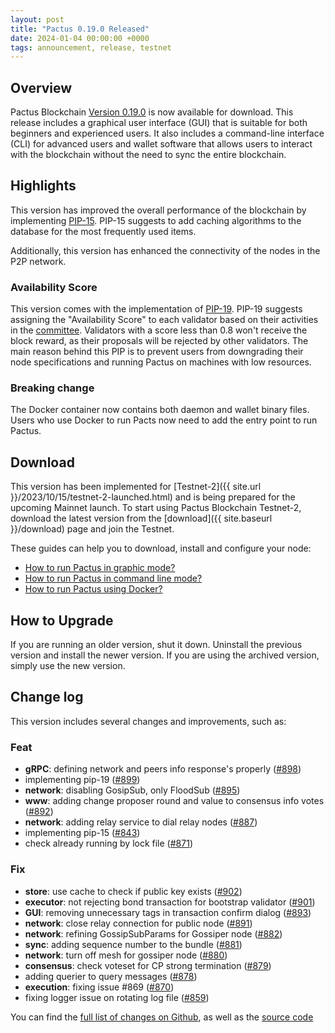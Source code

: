 ```yaml
---
layout: post
title: "Pactus 0.19.0 Released"
date: 2024-01-04 00:00:00 +0000
tags: announcement, release, testnet
---
```


## Overview

Pactus Blockchain [Version 0.19.0](https://github.com/pactus-project/pactus/releases/tag/v0.19.0)
is now available for download.
This release includes a graphical user interface (GUI) that
is suitable for both beginners and experienced users.
It also includes a command-line interface (CLI) for advanced users and wallet software
that allows users to interact with the blockchain without the need to sync the entire blockchain.

## Highlights

This version has improved the overall performance of the blockchain by implementing
[PIP-15](https://pips.pactus.org/PIPs/pip-15).
PIP-15 suggests to add caching algorithms to the database for the most frequently used items.

Additionally, this version has enhanced the connectivity of the nodes in the P2P network.

### Availability Score

This version comes with the implementation of [PIP-19](https://pips.pactus.org/PIPs/pip-19).
PIP-19 suggests assigning the "Availability Score" to each validator based on their activities in the
[committee](https://docs.pactus.org/protocol/consensus/committee/).
Validators with a score less than 0.8 won't receive the block reward,
as their proposals will be rejected by other validators.
The main reason behind this PIP is to prevent users from downgrading
their node specifications and running Pactus on machines with low resources.

### Breaking change

The Docker container now contains both daemon and wallet binary files.
Users who use Docker to run Pacts now need to add the entry point to run Pactus.

## Download

This version has been implemented for [Testnet-2]({{ site.url }}/2023/10/15/testnet-2-launched.html) and
is being prepared for the upcoming Mainnet launch.
To start using Pactus Blockchain Testnet-2, download the latest version from the
[download]({{ site.baseurl }}/download) page and join the Testnet.

These guides can help you to download, install and configure your node:

- [How to run Pactus in graphic mode?](https://docs.pactus.org/get-started/pactus-gui/)
- [How to run Pactus in command line mode?](https://docs.pactus.org/get-started/pactus-daemon/)
- [How to run Pactus using Docker?](https://docs.pactus.org/get-started/pactus-docker/)

## How to Upgrade

If you are running an older version, shut it down.
Uninstall the previous version and install the newer version.
If you are using the archived version, simply use the new version.

## Change log

This version includes several changes and improvements, such as:

### Feat

- **gRPC**: defining network and peers info response's properly ([#898](https://github.com/pactus-project/pactus/pull/898))
- implementing pip-19 ([#899](https://github.com/pactus-project/pactus/pull/899))
- **network**: disabling GosipSub, only FloodSub ([#895](https://github.com/pactus-project/pactus/pull/895))
- **www**: adding change proposer round and value to consensus info votes ([#892](https://github.com/pactus-project/pactus/pull/892))
- **network**: adding relay service to dial relay nodes ([#887](https://github.com/pactus-project/pactus/pull/887))
- implementing pip-15 ([#843](https://github.com/pactus-project/pactus/pull/843))
- check already running by lock file ([#871](https://github.com/pactus-project/pactus/pull/871))

### Fix

- **store**: use cache to check if public key exists ([#902](https://github.com/pactus-project/pactus/pull/902))
- **executor**: not rejecting bond transaction for bootstrap validator ([#901](https://github.com/pactus-project/pactus/pull/901))
- **GUI**: removing unnecessary tags in transaction confirm dialog ([#893](https://github.com/pactus-project/pactus/pull/893))
- **network**: close relay connection for public node ([#891](https://github.com/pactus-project/pactus/pull/891))
- **network**: refining GossipSubParams for Gossiper node ([#882](https://github.com/pactus-project/pactus/pull/882))
- **sync**: adding sequence number to the bundle ([#881](https://github.com/pactus-project/pactus/pull/881))
- **network**: turn off mesh for gossiper node ([#880](https://github.com/pactus-project/pactus/pull/880))
- **consensus**: check voteset for CP strong termination ([#879](https://github.com/pactus-project/pactus/pull/879))
- adding querier to query messages ([#878](https://github.com/pactus-project/pactus/pull/878))
- **execution**: fixing issue #869 ([#870](https://github.com/pactus-project/pactus/pull/870))
- fixing logger issue on rotating log file ([#859](https://github.com/pactus-project/pactus/pull/859))

You can find the [full list of changes on Github](https://github.com/pactus-project/pactus/compare/v0.18.0...v0.19.0),
as well as the [source code](https://github.com/pactus-project/pactus/releases/tag/v0.19.0)
